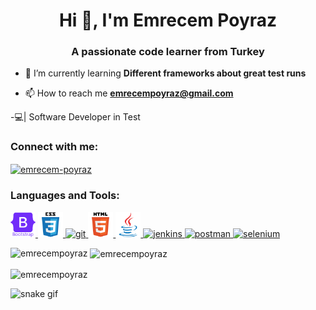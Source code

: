 <h1 align="center">Hi 👋, I'm Emrecem Poyraz</h1>
<h3 align="center">A passionate code learner from Turkey</h3>

- 🌱 I’m currently learning **Different frameworks about great test runs**

- 📫 How to reach me **emrecempoyraz@gmail.com**

-💻| Software Developer in Test 

<h3 align="left">Connect with me:</h3>
<p align="left">
<a href="https://linkedin.com/in/emrecem-poyraz" target="blank"><img align="center" src="https://raw.githubusercontent.com/rahuldkjain/github-profile-readme-generator/master/src/images/icons/Social/linked-in-alt.svg" alt="emrecem-poyraz" height="30" width="40" /></a>
</p>

<h3 align="left">Languages and Tools:</h3>
<p align="left"> <a href="https://getbootstrap.com" target="_blank" rel="noreferrer"> <img src="https://raw.githubusercontent.com/devicons/devicon/master/icons/bootstrap/bootstrap-plain-wordmark.svg" alt="bootstrap" width="40" height="40"/> </a> <a href="https://www.w3schools.com/css/" target="_blank" rel="noreferrer"> <img src="https://raw.githubusercontent.com/devicons/devicon/master/icons/css3/css3-original-wordmark.svg" alt="css3" width="40" height="40"/> </a> <a href="https://git-scm.com/" target="_blank" rel="noreferrer"> <img src="https://www.vectorlogo.zone/logos/git-scm/git-scm-icon.svg" alt="git" width="40" height="40"/> </a> <a href="https://www.w3.org/html/" target="_blank" rel="noreferrer"> <img src="https://raw.githubusercontent.com/devicons/devicon/master/icons/html5/html5-original-wordmark.svg" alt="html5" width="40" height="40"/> </a> <a href="https://www.java.com" target="_blank" rel="noreferrer"> <img src="https://raw.githubusercontent.com/devicons/devicon/master/icons/java/java-original.svg" alt="java" width="40" height="40"/> </a> <a href="https://www.jenkins.io" target="_blank" rel="noreferrer"> <img src="https://www.vectorlogo.zone/logos/jenkins/jenkins-icon.svg" alt="jenkins" width="40" height="40"/> </a> <a href="https://postman.com" target="_blank" rel="noreferrer"> <img src="https://www.vectorlogo.zone/logos/getpostman/getpostman-icon.svg" alt="postman" width="40" height="40"/> </a> <a href="https://www.selenium.dev" target="_blank" rel="noreferrer"> <img src="https://raw.githubusercontent.com/detain/svg-logos/780f25886640cef088af994181646db2f6b1a3f8/svg/selenium-logo.svg" alt="selenium" width="40" height="40"/> </a> </p>

<p><img align="left" src="https://github-readme-stats.vercel.app/api/top-langs?username=emrecempoyraz&show_icons=true&locale=en&layout=compact" alt="emrecempoyraz" /></p>

<p>&nbsp;<img align="center" src="https://github-readme-stats.vercel.app/api?username=emrecempoyraz&show_icons=true&locale=en" alt="emrecempoyraz" /></p>

<p><img align="center" src="https://github-readme-streak-stats.herokuapp.com/?user=emrecempoyraz&" alt="emrecempoyraz" /></p>




![snake gif](https://github.com/CagatayAkkas/CagatayAkkas/blob/output/github-contribution-grid-snake.gif)
